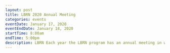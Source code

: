 ```yaml
---
layout: post
title: LBRN 2020 Annual Meeting
categories: events
eventDate: January 17, 2020
eventEndDate: January 18, 2020
startTime: 8:00am
endTime: 5:00pm
description: LBRN Each year the LBRN program has an annual meeting in which program participants from PUI campuses, summer program, committee members and administrators meet to review individual research accomplishments and to discuss the overall program activity. January 17-18, 2020, Save the Date!
---
```


